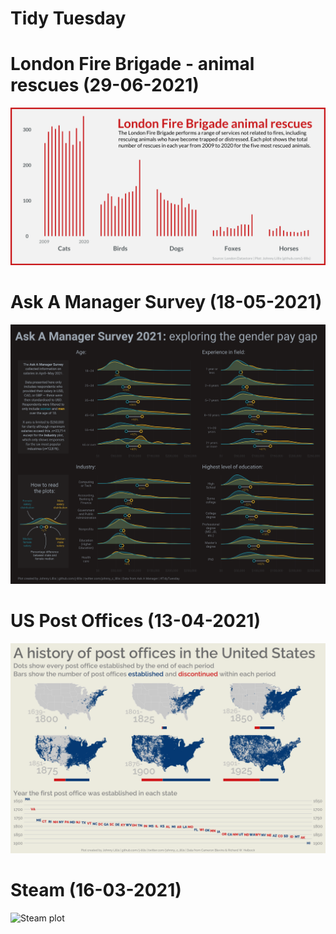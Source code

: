 Tidy Tuesday
================
# London Fire Brigade - animal rescues (29-06-2021)
![London Fire Brigade - animal rescues](https://raw.githubusercontent.com/j-lillis/Tidy-Tuesday/main/Animal%20Rescues%20(29-06-2021)/animal_rescues_plot.png)

# Ask A Manager Survey (18-05-2021)
![Ask A Manager Survey](https://raw.githubusercontent.com/j-lillis/Tidy-Tuesday/main/Ask%20A%20Manager%20survey%20(18-05-2021)/ask_a_manager_survey_plot.png)

# US Post Offices (13-04-2021)

![US Post Offices](https://raw.githubusercontent.com/j-lillis/Tidy-Tuesday/main/US%20Post%20Offices%20(13-04-2021)/post_offices_plot.png)

# Steam (16-03-2021)

![Steam plot](httpshttps://raw.githubusercontent.com/j-lillis/Tidy-Tuesday/main/Steam%20(16-03-2021)/steam_plot.png)


